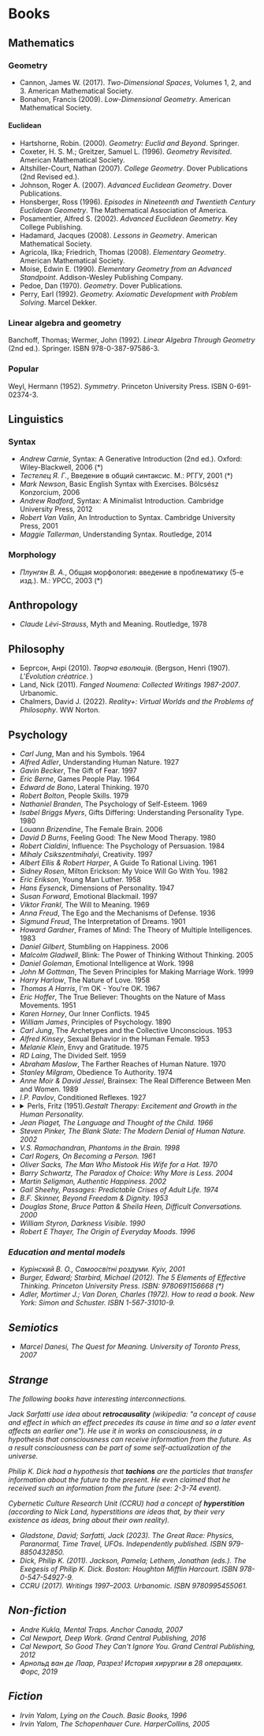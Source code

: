 # Books

## Mathematics

### Geometry
- Cannon, James W. (2017). _Two-Dimensional Spaces_, Volumes 1, 2, and 3. American Mathematical Society.
- Bonahon, Francis (2009). _Low-Dimensional Geometry_. American Mathematical Society.

#### Euclidean
- Hartshorne, Robin. (2000). _Geometry: Euclid and Beyond_. Springer.
- Coxeter, H. S. M.; Greitzer, Samuel L. (1996). _Geometry Revisited_. American Mathematical Society.
- Altshiller-Court, Nathan (2007). _College Geometry_. Dover Publications (2nd Revised ed.).
- Johnson, Roger A. (2007). _Advanced Euclidean Geometry_. Dover Publications.
- Honsberger, Ross (1996). _Episodes in Nineteenth and Twentieth Century Euclidean Geometry_. The Mathematical Association of America.
- Posamentier, Alfred S. (2002). _Advanced Euclidean Geometry_. Key College Publishing.
- Hadamard, Jacques (2008). _Lessons in Geometry_. American Mathematical Society.
- Agricola, Ilka; Friedrich, Thomas (2008). _Elementary Geometry_. American Mathematical Society.
- Moise, Edwin E. (1990). _Elementary Geometry from an Advanced Standpoint_. Addison-Wesley Publishing Company.
- Pedoe, Dan (1970). _Geometry_. Dover Publications.
- Perry, Earl (1992). _Geometry. Axiomatic Development with Problem Solving_. Marcel Dekker.

### Linear algebra and geometry
Banchoff, Thomas; Wermer, John (1992). _Linear Algebra Through Geometry_ (2nd ed.). Springer. ISBN 978-0-387-97586-3.

### Popular
Weyl, Hermann (1952). _Symmetry_. Princeton University Press. ISBN 0-691-02374-3.

## Linguistics

### Syntax
- _Andrew Carnie_, Syntax: A Generative Introduction (2nd ed.). Oxford: Wiley-Blackwell, 2006 (*)
- _Тестелец Я. Г._, Введение в общий синтаксис. М.: РГГУ, 2001 (*)
- _Mark Newson_, Basic English Syntax with Exercises. Bölcsész Konzorcium, 2006
- _Andrew Radford_, Syntax: A Minimalist Introduction. Cambridge University Press, 2012
- _Robert Van Valin_, An Introduction to Syntax. Cambridge University Press, 2001
- _Maggie Tallerman_, Understanding Syntax. Routledge, 2014

### Morphology
- _Плунгян В. А._, Общая морфология: введение в проблематику (5-е изд.). М.: УРСС, 2003 (*)

## Anthropology
- _Claude Lévi-Strauss_, Myth and Meaning. Routledge, 1978

## Philosophy
- Бергсон, Анрі (2010). _Творча еволюція_. (Bergson, Henri (1907). _L'Évolution créatrice_. )
- Land, Nick (2011). _Fanged Noumena: Collected Writings 1987-2007_. Urbanomic.
- Chalmers, David J. (2022). _Reality+: Virtual Worlds and the Problems of Philosophy_. WW Norton.

## Psychology
- _Carl Jung_, Man and his Symbols. 1964
- _Alfred Adler_, Understanding Human Nature. 1927
- _Gavin Becker_, The Gift of Fear. 1997
- _Eric Berne_, Games People Play. 1964
- _Edward de Bono_, Lateral Thinking. 1970
- _Robert Bolton_, People Skills. 1979
- _Nathaniel Branden_, The Psychology of Self-Esteem. 1969
- _Isabel Briggs Myers_, Gifts Differing: Understanding Personality Type. 1980
- _Louann Brizendine_, The Female Brain. 2006
- _David D Burns_, Feeling Good: The New Mood Therapy. 1980
- _Robert Cialdini_, Influence: The Psychology of Persuasion. 1984
- _Mihaly Csikszentmihalyi_, Creativity. 1997
- _Albert Ellis & Robert Harper_, A Guide To Rational Living. 1961
- _Sidney Rosen_, Milton Erickson: My Voice Will Go With You. 1982
- _Eric Erikson_, Young Man Luther. 1958
- _Hans Eysenck_, Dimensions of Personality. 1947
- _Susan Forward_, Emotional Blackmail. 1997
- _Viktor Frankl_, The Will to Meaning. 1969
- _Anna Freud_, The Ego and the Mechanisms of Defense. 1936
- _Sigmund Freud_, The Interpretation of Dreams. 1901
- _Howard Gardner_, Frames of Mind: The Theory of Multiple Intelligences. 1983
- _Daniel Gilbert_, Stumbling on Happiness. 2006
- _Malcolm Gladwell_, Blink: The Power of Thinking Without Thinking. 2005
- _Daniel Goleman_, Emotional Intelligence at Work. 1998
- _John M Gottman_, The Seven Principles for Making Marriage Work. 1999
- _Harry Harlow_, The Nature of Love. 1958
- _Thomas A Harris_, I'm OK - You're OK. 1967
- _Eric Hoffer_, The True Believer: Thoughts on the Nature of Mass Movements. 1951
- _Karen Horney_, Our Inner Conflicts. 1945
- _William James_, Principles of Psychology. 1890
- _Carl Jung_, The Archetypes and the Collective Unconscious. 1953
- _Alfred Kinsey_, Sexual Behavior in the Human Female. 1953
- _Melanie Klein_, Envy and Gratitude. 1975
- _RD Laing_, The Divided Self. 1959
- _Abraham Maslow_, The Farther Reaches of Human Nature. 1970
- _Stanley Milgram_, Obedience To Authority. 1974
- _Anne Moir & David Jessel_, Brainsex: The Real Difference Between Men and Women. 1989
- _I.P. Pavlov_, Conditioned Reflexes. 1927
- <details>
    <summary>Perls, Fritz (1951).<i>Gestalt Therapy: Excitement and Growth in the Human Personality.<i></summary>
    https://www.youtube.com/watch?v=GPekrkRxv-M
  </details>
- _Jean Piaget_, The Language and Thought of the Child. 1966
- _Steven Pinker_, The Blank Slate: The Modern Denial of Human Nature. 2002
- _V.S. Ramachandran_, Phantoms in the Brain. 1998
- _Carl Rogers_, On Becoming a Person. 1961
- _Oliver Sacks_, The Man Who Mistook His Wife for a Hat. 1970
- _Barry Schwartz_, The Paradox of Choice: Why More is Less. 2004
- _Martin Seligman_, Authentic Happiness. 2002
- _Gail Sheehy_, Passages: Predictable Crises of Adult Life. 1974
- _B.F. Skinner_, Beyond Freedom & Dignity. 1953
- _Douglas Stone, Bruce Patton & Sheila Heen_, Difficult Conversations. 2000
- _William Styron_, Darkness Visible. 1990
- _Robert E Thayer_, The Origin of Everyday Moods. 1996

### Education and mental models
- _Курінский В. О._, Самоосвітні роздуми. Kyiv, 2001
- Burger, Edward; Starbird, Michael (2012). _The 5 Elements of Effective Thinking_. Princeton University Press. ISBN: 9780691156668 (*)
- Adler, Mortimer J.; Van Doren, Charles (1972). _How to read a book_. New York: Simon and Schuster. ISBN 1-567-31010-9.

## Semiotics
- _Marcel Danesi_, The Quest for Meaning. University of Toronto Press, 2007

## Strange
The following books have interesting interconnections.

_Jack Sarfatti_ use idea about **retrocausality** (wikipedia: "a concept of cause and effect in which an effect precedes its cause in time and so a later event affects an earlier one"). He use it in works on consciousness, in a hypothesis that consciousness can receive information from the future. As a result consciousness can be part of some self-actualization of the universe.

_Philip K. Dick_ had a hypothesis that **tachions** are the particles that transfer information about the future to the present. He even claimed that he received such an information from the future (see: 2-3-74 event).

_Cybernetic Culture Research Unit (CCRU)_ had a concept of **hyperstition** (according to _Nick Land_, hyperstitions are ideas that, by their very existence as ideas, bring about their own reality).

- Gladstone, David; Sarfatti, Jack (2023). _The Great Race: Physics, Paranormal, Time Travel, UFOs_. Independently published. ISBN 979-8850432850.
- Dick, Philip K. (2011). Jackson, Pamela; Lethem, Jonathan (eds.). _The Exegesis of Philip K. Dick_. Boston: Houghton Mifflin Harcourt. ISBN 978-0-547-54927-9.
- CCRU (2017). _Writings 1997–2003_. Urbanomic. ISBN 9780995455061.


## Non-fiction
- _Andre Kukla_, Mental Traps. Anchor Canada, 2007
- _Cal Newport_, Deep Work. Grand Central Publishing, 2016
- _Cal Newport_, So Good They Can't Ignore You. Grand Central Publishing, 2012
- _Арнольд ван де Лаар_, Разрез! История хирургии в 28 операциях. Форс, 2019

## Fiction
- _Irvin Yalom_, Lying on the Couch. Basic Books, 1996
- _Irvin Yalom_, The Schopenhauer Cure. HarperCollins, 2005
